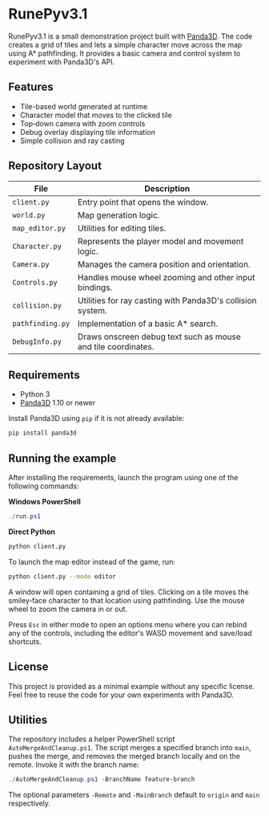 # RunePyv3.1

RunePyv3.1 is a small demonstration project built with [Panda3D](https://www.panda3d.org/). The code creates a grid of tiles and lets a simple character move across the map using A* pathfinding. It provides a basic camera and control system to experiment with Panda3D's API.

## Features

- Tile-based world generated at runtime
- Character model that moves to the clicked tile
- Top‑down camera with zoom controls
- Debug overlay displaying tile information
- Simple collision and ray casting

## Repository Layout

| File | Description |
|------|-------------|
| `client.py` | Entry point that opens the window. |
| `world.py` | Map generation logic. |
| `map_editor.py` | Utilities for editing tiles. |
| `Character.py` | Represents the player model and movement logic. |
| `Camera.py` | Manages the camera position and orientation. |
| `Controls.py` | Handles mouse wheel zooming and other input bindings. |
| `collision.py` | Utilities for ray casting with Panda3D's collision system. |
| `pathfinding.py` | Implementation of a basic A* search. |
| `DebugInfo.py` | Draws onscreen debug text such as mouse and tile coordinates. |

## Requirements

- Python 3
- [Panda3D](https://www.panda3d.org/) 1.10 or newer

Install Panda3D using `pip` if it is not already available:

```bash
pip install panda3d
```

## Running the example

After installing the requirements, launch the program using one of the following commands:

**Windows PowerShell**
```powershell
./run.ps1
```

**Direct Python**
```bash
python client.py
```

To launch the map editor instead of the game, run:

```bash
python client.py --mode editor
```

A window will open containing a grid of tiles. Clicking on a tile moves the smiley‑face character to that location using pathfinding. Use the mouse wheel to zoom the camera in or out.

Press ``Esc`` in either mode to open an options menu where you can rebind any of the controls, including the editor's WASD movement and save/load shortcuts.

## License

This project is provided as a minimal example without any specific license. Feel free to reuse the code for your own experiments with Panda3D.


## Utilities

The repository includes a helper PowerShell script `AutoMergeAndCleanup.ps1`. The script merges a specified branch into `main`, pushes the merge, and removes the merged branch locally and on the remote. Invoke it with the branch name:

```powershell
./AutoMergeAndCleanup.ps1 -BranchName feature-branch
```

The optional parameters `-Remote` and `-MainBranch` default to `origin` and `main` respectively.
